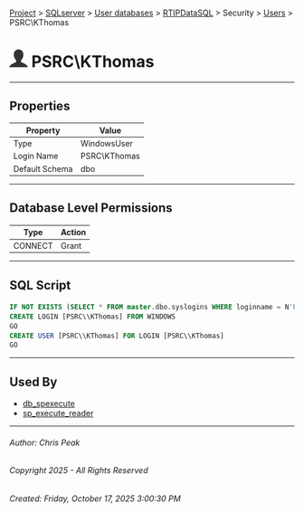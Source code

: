 #### 

[Project](../../../../../index.md) > [SQLserver](../../../../index.md) > [User databases](../../../index.md) > [RTIPDataSQL](../../index.md) > Security > [Users](Users.md) > PSRC\\KThomas

# ![Users](../../../../../Images/User32.png) PSRC\\KThomas

---

## <a name="#properties"></a>Properties

| Property | Value |
|---|---|
| Type | WindowsUser |
| Login Name | PSRC\\KThomas |
| Default Schema | dbo |


---

## <a name="#databaselevelpermissions"></a>Database Level Permissions

| Type | Action |
|---|---|
| CONNECT | Grant |


---

## <a name="#sqlscript"></a>SQL Script

```sql
IF NOT EXISTS (SELECT * FROM master.dbo.syslogins WHERE loginname = N'PSRC\\KThomas')
CREATE LOGIN [PSRC\\KThomas] FROM WINDOWS
GO
CREATE USER [PSRC\\KThomas] FOR LOGIN [PSRC\\KThomas]
GO

```


---

## <a name="#usedby"></a>Used By

* [db_spexecute](../Roles/Database_Roles/dbo_db_spexecute.md)
* [sp_execute_reader](../Roles/Database_Roles/dbo_sp_execute_reader.md)


---

###### Author:  Chris Peak

###### Copyright 2025 - All Rights Reserved

###### Created: Friday, October 17, 2025 3:00:30 PM

